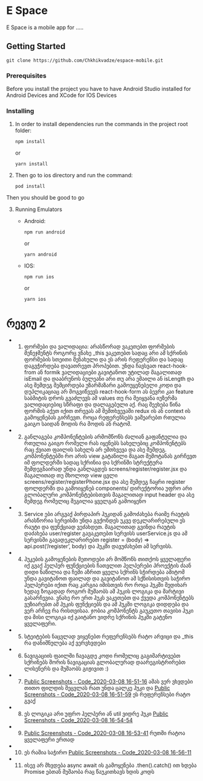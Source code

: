 # E Space

E Space is a mobile app for .....

## Getting Started

```
git clone https://github.com/Chkhikvadze/espace-mobile.git
```

### Prerequisites

Before you install the project you have to have Android Studio installed for Android Devices and XCode for IOS Devices

### Installing

1) In order to install dependencies run the commands in the project root folder:

	```
	npm install
	```
	or

	```
	yarn install
	```



2) Then go to ios directory and run the command:

	```
	pod install
	```

Then you should be good to go


3) Running Emulators

	*	Android:

		```
		npm run android 
		```
		or

		```
		yarn android 
		```

	* IOS:
		```
		npm run ios
		```
	  or

		```
		yarn ios
		```

# რევიუ 2
- 1.  ფორმები და ვალიდაცია: არასწორად ვაკეთებთ ფორმების მენეჯმენტს როგორც ვნახე _this ვაკეთებთ სადაც არი ამ სქრინის ფორმების სთეითი შენახული და ეს არის რეფერენსი და სადაც დაგვჭირდება დავათრევთ პროპებით. უნდა ჩავსვათ react-hook-from ან formik ვალიდაციები გავიტანოთ უტილად მაგალითად isEmail და დააბრუნოს ბულეანი არი თუ არა ემაილი ან isLength და ასე შემდეგ შემცირდება უზარმაზარი გამოუყენებელი კოდი და დუპლიკაციაც არ მოგვიწვევს react-hook-form ას ბევრი კაი feature საბმიტის დროს გვაძლევს ამ values თუ რა შეიყვანა იუზერმა ვალიდაციებიც სწრაფი და დალაგებული აქ. რაც შეეხება წინა ფორმის აქეთ იქით თრევას ამ შემთხვევაში redux ის ან context ის გამოყენებას გირჩევთ. როცა რეფერენსებს ვაშეარებთ რთულია გაიგო საიდან მოდის რა მოდის ან რატომ.
- 2. განლაგება კომპონენტების არმომწონს ძალიან გაფანტულია და რთულია გაიგო რომელი რას იყენებს სახელებიც კომპონენტებს რაც ქვიათ ფაილის სახელს არ ემთხვევა და ასე შემდეგ. კომპონენტებში რო არის view გატანილი მაგათ შემოტანას გირჩევთ იმ ფოლდერში სადაც სქრინია და სქრინში სტრუქტურა შემდეგნაირად უნდა განლაგდეს screens/register/register.jsx და მაგალითად თუ მხოლოდ view ცვლი screens/register/registerPhone.jsx  და ასე შემდეგ ჩაყრი register ფოლდერში და გამოიყენებ components/ დირექტორია უფრო არი გლობალური კომპონენტებისთვის მაგალითად input header და ასე შემდეგ რომელიც შეგილია ყველგან გამოიყენო
- 3. Service ები არგვაქ პირდაპირ ჰუკიდან გამოძახება რაიმე რაუტის არასწორია სერვისში უნდა გვქონდეს უკვე დეკლარირებული ეს რაუტი და ფუნქციად ვეძახდეთ. მაგალითად გვინდა რაუტის დაძახება user/register გავაკეთებთ სერვისს userService.js და ამ სერვისში გავადეკლარირებთ register = (body) => api.post(‘/register’, body) და ჰუკში დავუძახებთ ამ სერვისს.
- 4. ჰუკების გამოყენების მეთოდები არ მომწონს თითქოს ყველაფერი იქ გვაქ ჰელპერ ფუნქციების ჩათვლით ჰელპერები პროექტის ძაან დიდი ნაწილია და ჩემი აზრით ყველა სქრინს სჭირდება ამიტომ უნდა გავიტანოთ ფაილად და გავიტანოთ ამ სქნისისთვის საჭირო ჰელპერები იქით რაც კარგია იმისთვის რო როცა ჰუკში შედიხარ ხედავ ზოგადად როგორ მუშაობს ამ ჰუკის ლოგიკა და მარტივი გასარჩევია.  ვნახე რო ერთ ჰუკს ვაკეთებთ და ქვედა კომპონენტებს ვუზიარებთ ამ ჰუკის ფუნქციებს და ამ ჰუკში ლოგიკა დიდდება და ვერ არჩევ რა რისთვისაა. ჯობია კომპონენტს გაუკეთო თავისი ჰუკი და მისი ლოგიკა იქ გაიტანო ვიდრე სქრინის ჰუკში გატენო ყველაფერი.
- 5.  სტეიტების ნაცვლად ვიყენებთ რეფერენსებს რატო არვიცი და _this რა დანიშნულება აქ ვერვხვდები
- 6. ნავიგაციის ფაილში ჩავაგდე კოდი რომელიც გაგიმარტივებთ სქრინებს შორის ნავიგაციას გლობალურად დაარეგისტრირებთ ლისენერს და მუშაობს გიჟივით :) 
- 7. [Public Screenshots - Code_2020-03-08 16-51-16](https://tppr.me/eaWCY) ამას ვერ ვხვდები თითო ფილდის შეცვლას რათ უნდა ცალკე ჰუკი და [Public Screenshots - Code_2020-03-08 16-51-59](https://tppr.me/zAnBG) ეს რეფერენსები რატო გვაქ
- 8. ეს ლოგიკა არი უფრო ჰელპერი ან util ვიდრე ჰუკი [Public Screenshots - Code_2020-03-08 16-54-54](https://tppr.me/pe1u7)
- 9. [Public Screenshots - Code_2020-03-08 16-53-41](https://tppr.me/T7eY2)  რუთში რატოა ყველაფერი ერთად 
- 10. ეს რაშია საჭირო [Public Screenshots - Code_2020-03-08 16-56-11](https://tppr.me/VdE0d) 
- 11. ისევ არ მხვდება async await ის გამოყენება .then().catch() ით ხდება Promise ებთან მუშაობა რაც წაუკითხავს ხდის კოდს